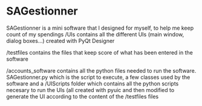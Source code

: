 # SAGestionner

SAGestionner is a mini software that I designed for myself, to help me keep count of my spendings
/UIs contains all the different UIs (main window, dialog boxes...) created with PyQt Designer

/testfiles contains the files that keep score of what has been entered in the software

/accounts_software contains all the python files needed to run the software. SAGestionner.py which is the script to execute, a few classes used by the software and a /UIScripts folder which contains all the python scripts necesary to run the UIs (all created with pyuic and then modified to generate the UI according to the content of the /testfiles files
